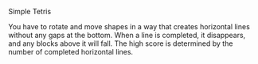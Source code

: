 Simple Tetris

You have to rotate and move shapes in a way that creates horizontal lines without any gaps at the bottom. 
When a line is completed, it disappears, and any blocks above it will fall. The high score is determined by the number of completed horizontal lines.
